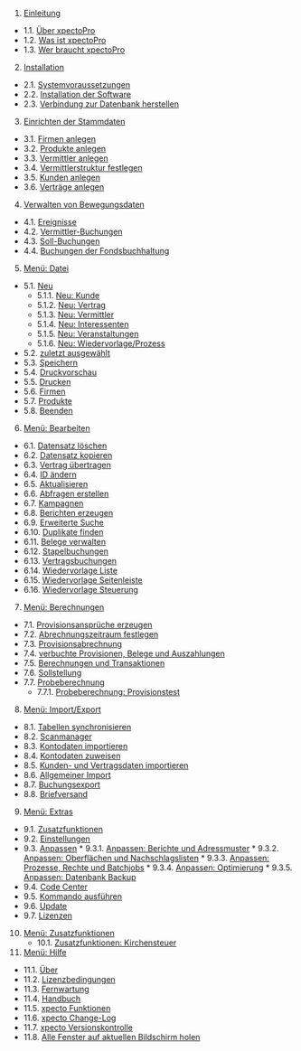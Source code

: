 
1. [Einleitung](http://help.xpecto.de/Einleitung)
* 1.1. [Über xpectoPro](http://help.xpecto.de/Einleitung/Über_xpectoPro)
*  1.2. [Was ist xpectoPro](http://help.xpecto.de/Einleitung/Was_ist_xpectoPro)
*  1.3. [Wer braucht xpectoPro](http://help.xpecto.de/Einleitung/Wer_braucht_xpectoPro)
2.   [Installation](http://help.xpecto.de/Installation)
*  2.1. [Systemvoraussetzungen](http://help.xpecto.de/Installation/Systemvoraussetzungen)
*  2.2. [Installation der Software](http://help.xpecto.de/Installation/Installation_der_Software)
*  2.3. [Verbindung zur Datenbank herstellen](http://help.xpecto.de/Installation/Verbindung_zur_Datenbank_herstellen)
3.   [Einrichten der Stammdaten](http://help.xpecto.de/Einrichten_der_Stammdaten)
*  3.1. [Firmen anlegen](http://help.xpecto.de/Einrichten_der_Stammdaten/Firmen_anlegen)
*  3.2. [Produkte anlegen](http://help.xpecto.de/Einrichten_der_Stammdaten/Produkte_anlegen)
*  3.3. [Vermittler anlegen](http://help.xpecto.de/Einrichten_der_Stammdaten/Vermittler_anlegen)
*  3.4. [Vermittlerstruktur festlegen](http://help.xpecto.de/Einrichten_der_Stammdaten/Vermittlerstruktur_festlegen)
*  3.5. [Kunden anlegen](http://help.xpecto.de/Einrichten_der_Stammdaten/Kunden_anlegen)
*  3.6. [Verträge anlegen](http://help.xpecto.de/Einrichten_der_Stammdaten/Verträge_anlegen)
4.  [Verwalten von Bewegungsdaten](http://help.xpecto.de/Verwalten_von_Bewegungsdaten)
*  4.1. [Ereignisse](http://help.xpecto.de/Verwalten_von_Bewegungsdaten/Ereignisse)
* 4.2. [Vermittler-Buchungen](http://help.xpecto.de/Verwalten_von_Bewegungsdaten/Vermittler_Buchungen)
* 4.3. [Soll-Buchungen](http://help.xpecto.de/Verwalten_von_Bewegungsdaten/Soll_Buchungen)
* 4.4. [Buchungen der Fondsbuchhaltung](http://help.xpecto.de/Verwalten_von_Bewegungsdaten/Buchungen_der_Fondsbuchhaltung)
5. [Menü: Datei](http://help.xpecto.de/Datei)
* 5.1. [Neu](http://help.xpecto.de/Datei_Neu)
     * 5.1.1. [Neu: Kunde](http://help.xpecto.de/Datei_Neu/Kunde)
     * 5.1.2.  [Neu: Vertrag](http://help.xpecto.de/Datei_Neu/Vertrag)
     *  5.1.3. [Neu: Vermittler](http://help.xpecto.de/Datei_Neu/Vermittler)
     *  5.1.4. [Neu: Interessenten](http://help.xpecto.de/Datei_Neu/Interessenten)
     *  5.1.5. [Neu: Veranstaltungen](http://help.xpecto.de/Datei_Neu/Veranstaltungen)
     *  5.1.6. [Neu: Wiedervorlage/Prozess](http://help.xpecto.de/Datei_Neu/Wiedervorlage_Prozess)
 * 5.2. [zuletzt ausgewählt](http://help.xpecto.de/Datei/zuletzt_ausgewählt)
*  5.3. [Speichern](http://help.xpecto.de/Datei/Speichern)
*  5.4. [Druckvorschau](http://help.xpecto.de/Datei/Druckvorschau)
*  5.5. [Drucken](http://help.xpecto.de/Datei/Drucken)
* 5.6. [Firmen](http://help.xpecto.de/Datei/Firmen)
*  5.7. [Produkte](http://help.xpecto.de/Datei/Produkte)
*  5.8. [Beenden](http://help.xpecto.de/Datei/Beenden)
6. [Menü: Bearbeiten](http://help.xpecto.de/Bearbeiten)
*  6.1. [Datensatz löschen](http://help.xpecto.de/Bearbeiten/Datensatz_löschen)
* 6.2. [Datensatz kopieren](http://help.xpecto.de/Bearbeiten/Datensatz_kopieren)
* 6.3. [Vertrag übertragen](http://help.xpecto.de/Bearbeiten/Vertrag_übertragen)
* 6.4. [ID ändern](http://help.xpecto.de/Bearbeiten/ID_ändern)
* 6.5. [Aktualisieren](http://help.xpecto.de/Bearbeiten/Aktualisieren)
* 6.6. [Abfragen erstellen](http://help.xpecto.de/Bearbeiten/Abfragen_erstellen)
* 6.7. [Kampagnen](http://help.xpecto.de/Bearbeiten/Kampagnen)
* 6.8. [Berichten erzeugen](http://help.xpecto.de/Bearbeiten/Berichten_erzeugen)
* 6.9. [Erweiterte Suche](http://help.xpecto.de/Bearbeiten/Erweiterte_Suche)
* 6.10. [Duplikate finden](http://help.xpecto.de/Bearbeiten/Duplikate_finden)
* 6.11. [Belege verwalten](http://help.xpecto.de/Bearbeiten/Belege_verwalten)
*  6.12. [Stapelbuchungen](http://help.xpecto.de/Bearbeiten/Stapelbuchungen)
* 6.13. [Vertragsbuchungen](http://help.xpecto.de/Bearbeiten/Vertragsbuchungen)
* 6.14. [Wiedervorlage Liste](http://help.xpecto.de/Bearbeiten/Wiedervorlage_Liste)
* 6.15. [Wiedervorlage Seitenleiste](http://help.xpecto.de/Bearbeiten/Wiedervorlage_Seitenliste)
* 6.16.  [Wiedervorlage Steuerung](http://help.xpecto.de/Bearbeiten/Wiedervorlage_Steuereung)        
7. [Menü: Berechnungen](http://help.xpecto.de/Berechnungen) 
*  7.1. [Provisionsansprüche erzeugen](http://help.xpecto.de/Berechnungen/Provisionsansprüche_erzeugen)
*  7.2. [Abrechnungszeitraum festlegen](http://help.xpecto.de/Berechnungen/Abrechnungszeitraum_festlegen)
*  7.3. [Provisionsabrechnung](http://help.xpecto.de/Berechnungen/Provisionsabrechnung)
*  7.4. [verbuchte Provisionen, Belege und Auszahlungen](http://help.xpecto.de/Berechnungen/verbuchte_Provisionen_Belege_und_Auszahlungen)
*  7.5. [Berechnungen und Transaktionen](http://help.xpecto.de/Berechnungen/Berechnungen_und_Transaktionen)
*  7.6. [Sollstellung](http://help.xpecto.de/Berechnungen/Sollstellung)
*  7.7. [Probeberechnung](http://help.xpecto.de/Berechnungen/Probeberechnung)
     *  7.7.1. [Probeberechnung: Provisionstest](http://help.xpecto.de/Berechnungen/Probeberechnung_Provisionstest)
8.   [Menü: Import/Export](http://help.xpecto.de/Import_Export)
*  8.1. [Tabellen synchronisieren](http://help.xpecto.de/Import_Export/Tabellen_synchronisieren)
*  8.2. [Scanmanager](http://help.xpecto.de/Einleitung/Import_Export/Scanmanger)
*  8.3. [Kontodaten importieren](http://help.xpecto.de/Import_Export/Kontodaten_importieren)
* 8.4. [Kontodaten zuweisen](http://help.xpecto.de/Import_Export/Kontodaten_zuweisen)
* 8.5. [Kunden- und Vertragsdaten importieren](http://help.xpecto.de/Import_Export/Kunden_und_Vertragsdaten_importieren)
* 8.6. [Allgemeiner Import](http://help.xpecto.de/Import_Export/Allgemeiner_Import)
*  8.7. [Buchungsexport](http://help.xpecto.de/Import_Export/Buchungsexport)
* 8.8. [Briefversand](http://help.xpecto.de/Import_Export/Briefversand)
9.   [Menü: Extras](http://help.xpecto.de/Extras)
*  9.1. [Zusatzfunktionen](http://help.xpecto.de/Extras/Zusatzfunktionen)
*  9.2. [Einstellungen](http://help.xpecto.de/Extras/Einstellungen)
*  9.3. [Anpassen](http://help.xpecto.de/Extras/Anpassen)
           *  9.3.1. [Anpassen: Berichte und Adressmuster](http://help.xpecto.de/Extras/Anpassen_Berichte_und_Adressmuster)
           *  9.3.2. [Anpassen: Oberflächen und Nachschlagslisten](http://help.xpecto.de/Extras/Anpassen_Oberflächen_und_Nachschlagslisten)
           *  9.3.3. [Anpassen: Prozesse, Rechte und Batchjobs](http://help.xpecto.de/Extras/Anpassen_Prozesse_Rechte_und_Batchjobs)
           *  9.3.4. [Anpassen: Optimierung](http://help.xpecto.de/Extras/Anpassen_Optimierung)
           *  9.3.5. [Anpassen: Datenbank Backup](http://help.xpecto.de/Extras/Anpassen_Datenbank_backup)
*  9.4. [Code Center](http://help.xpecto.de/Extras/Code_Center)
*  9.5. [Kommando ausführen](http://help.xpecto.de/Extras/Kommando_ausführen)
*  9.6. [Update](http://help.xpecto.de/Extras/Update)
*  9.7. [Lizenzen](http://help.xpecto.de/Extras/Lizenzen)
10.  [Menü: Zusatzfunktionen](http://help.xpecto.de/Zusatzfunktionen)
       * 10.1. [Zusatzfunktionen: Kirchensteuer](http://help.xpecto.de/Zusatzfunktionen)
11.   [Menü: Hilfe](http://help.xpecto.de/Hilfe)
* 11.1. [Über](http://help.xpecto.de/Hilfe/Über)
* 11.2. [Lizenzbedingungen](http://help.xpecto.de/Hilfe/Lizenzbedingungen)
* 11.3. [Fernwartung](http://help.xpecto.de/Hilfe/Fernwartung)
* 11.4. [Handbuch](http://help.xpecto.de/Hilfe/Handbuch)
* 11.5. [xpecto Funktionen](http://help.xpecto.de/Hilfe/xpecto_Funktionen)
* 11.6. [xpecto Change-Log](http://help.xpecto.de/Hilfe/xpecto_Change_Log)
*   11.7. [xpecto Versionskontrolle](http://help.xpecto.de/Hilfe/xpecto_Versionskontrolle)
*  11.8. [Alle Fenster auf aktuellen Bildschirm holen](http://help.xpecto.de/Hilfe/xpecto_Versionskontrolle)

   